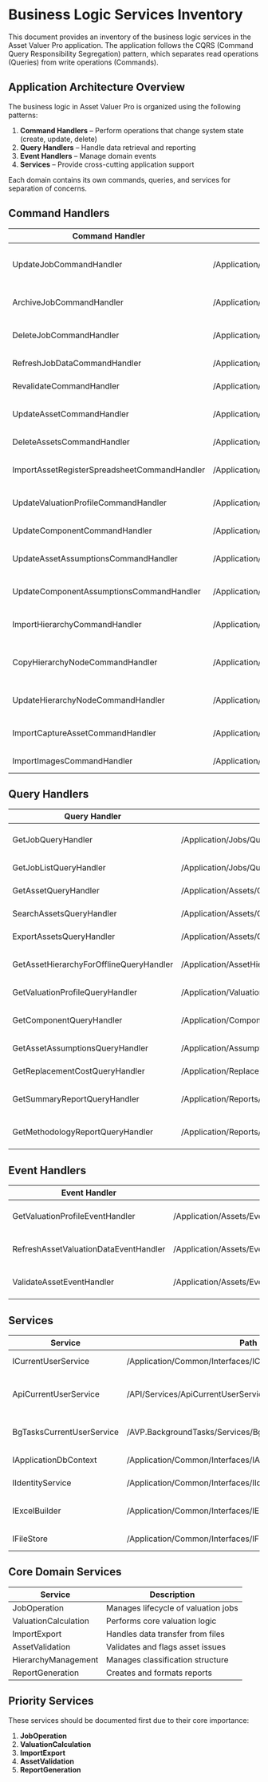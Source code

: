 
# Business Logic Services Inventory

This document provides an inventory of the business logic services in the Asset Valuer Pro application. The application follows the CQRS (Command Query Responsibility Segregation) pattern, which separates read operations (Queries) from write operations (Commands).

## Application Architecture Overview

The business logic in Asset Valuer Pro is organized using the following patterns:

1. **Command Handlers** – Perform operations that change system state (create, update, delete)
2. **Query Handlers** – Handle data retrieval and reporting
3. **Event Handlers** – Manage domain events
4. **Services** – Provide cross-cutting application support

Each domain contains its own commands, queries, and services for separation of concerns.

## Command Handlers

| Command Handler | Path | Purpose |
|-----------------|------|---------|
| UpdateJobCommandHandler | /Application/Jobs/Commands/UpdateJob/UpdateJobCommand.cs | Create or update a valuation job |
| ArchiveJobCommandHandler | /Application/Jobs/Commands/ArchiveJob/ArchiveJobCommand.cs | Archive a completed job |
| DeleteJobCommandHandler | /Application/Jobs/Commands/DeleteJob/DeleteJobCommand.cs | Delete a job and its related data |
| RefreshJobDataCommandHandler | /Application/Jobs/Commands/RefreshJobData/RefreshJobDataCommand.cs | Recalculate job data |
| RevalidateCommandHandler | /Application/Jobs/Commands/Revalidate/RevalidateCommand.cs | Revalidate job data |
| UpdateAssetCommandHandler | /Application/Assets/Commands/UpdateAsset/UpdateAssetCommand.cs | Create or update an asset |
| DeleteAssetsCommandHandler | /Application/Assets/Commands/DeleteAssets/DeleteAssetsCommand.cs | Delete assets |
| ImportAssetRegisterSpreadsheetCommandHandler | /Application/Assets/Commands/ImportAssets/ImportAssetRegisterSpreadsheetCommand.cs | Import assets from spreadsheet |
| UpdateValuationProfileCommandHandler | /Application/ValuationProfiles/Commands/UpdateValuationProfile/UpdateValuationProfileCommand.cs | Update valuation profile |
| UpdateComponentCommandHandler | /Application/Components/Commands/UpdateComponent/UpdateComponentCommand.cs | Update a component |
| UpdateAssetAssumptionsCommandHandler | /Application/Assumptions/Commands/UpdateAssetAssumptions/UpdateAssetAssumptionsCommand.cs | Update asset assumptions |
| UpdateComponentAssumptionsCommandHandler | /Application/Assumptions/Commands/UpdateComponentAssumptions/UpdateComponentAssumptionsCommand.cs | Update component assumptions |
| ImportHierarchyCommandHandler | /Application/AssetHierarchy/Commands/ImportHierarchy/ImportHierarchyCommand.cs | Import asset hierarchy data |
| CopyHierarchyNodeCommandHandler | /Application/AssetHierarchy/Commands/CopyHierarchyNode/CopyHierarchyNodeCommand.cs | Copy hierarchy node structure |
| UpdateHierarchyNodeCommandHandler | /Application/AssetHierarchy/Commands/UpdateHierarchyNode/UpdateHierarchyNodeCommand.cs | Update hierarchy node |
| ImportCaptureAssetCommandHandler | /Application/Assets/Commands/ImportCaptureAsset/ImportCaptureAssetCommand.cs | Import assets from mobile |
| ImportImagesCommandHandler | /Application/Assets/Commands/ImportImages/ImportImagesCommand.cs | Import asset images |

## Query Handlers

| Query Handler | Path | Purpose |
|---------------|------|---------|
| GetJobQueryHandler | /Application/Jobs/Queries/GetJob/GetJobQuery.cs | Retrieve detailed job information |
| GetJobListQueryHandler | /Application/Jobs/Queries/GetJobList/GetJobListQuery.cs | Retrieve list of jobs |
| GetAssetQueryHandler | /Application/Assets/Queries/GetAsset/GetAssetQuery.cs | Retrieve asset details |
| SearchAssetsQueryHandler | /Application/Assets/Queries/Search/SearchAssets/SearchAssetsQuery.cs | Filtered asset search |
| ExportAssetsQueryHandler | /Application/Assets/Queries/ExportAssets/ExportAssetsQuery.cs | Export assets |
| GetAssetHierarchyForOfflineQueryHandler | /Application/AssetHierarchy/Queries/GetAssetHierarchyForOffline/GetAssetHierarchyForOfflineQuery.cs | Hierarchy for offline access |
| GetValuationProfileQueryHandler | /Application/ValuationProfiles/Queries/GetValuationProfile/GetValuationProfileQuery.cs | Get valuation profile |
| GetComponentQueryHandler | /Application/Components/Queries/GetComponent/GetComponentQuery.cs | Get component data |
| GetAssetAssumptionsQueryHandler | /Application/Assumptions/Queries/GetAssetAssumptions/GetAssetAssumptionsQuery.cs | Get asset assumptions |
| GetReplacementCostQueryHandler | /Application/ReplacementCosts/Queries/GetReplacementCost/GetReplacementCostQuery.cs | Replacement cost data |
| GetSummaryReportQueryHandler | /Application/Reports/Queries/GetSummaryReport/GetSummaryReportQuery.cs | Generate summary report |
| GetMethodologyReportQueryHandler | /Application/Reports/Queries/GetMethodologyReport/GetMethodologyReportQuery.cs | Generate methodology report |

## Event Handlers

| Event Handler | Path | Purpose |
|---------------|------|---------|
| GetValuationProfileEventHandler | /Application/Assets/EventHandlers/GetValuationProfileEventHandler.cs | Fetch valuation profile |
| RefreshAssetValuationDataEventHandler | /Application/Assets/EventHandlers/RefreshAssetValuationDataEventHandler.cs | Refresh asset valuation |
| ValidateAssetEventHandler | /Application/Assets/EventHandlers/ValidateAssetEventHandler.cs | Trigger asset validation |

## Services

| Service | Path | Purpose |
|---------|------|---------|
| ICurrentUserService | /Application/Common/Interfaces/ICurrentUserService.cs | User identity access |
| ApiCurrentUserService | /API/Services/ApiCurrentUserService.cs | API implementation for user service |
| BgTasksCurrentUserService | /AVP.BackgroundTasks/Services/BgTasksCurrentUserService.cs | Background tasks user service |
| IApplicationDbContext | /Application/Common/Interfaces/IApplicationDbContext.cs | DB context abstraction |
| IIdentityService | /Application/Common/Interfaces/IIdentityService.cs | User identity management |
| IExcelBuilder | /Application/Common/Interfaces/IExcelBuilder.cs | Excel generation service |
| IFileStore | /Application/Common/Interfaces/IFileStore.cs | File handling service |

## Core Domain Services

| Service | Description |
|---------|-------------|
| JobOperation | Manages lifecycle of valuation jobs |
| ValuationCalculation | Performs core valuation logic |
| ImportExport | Handles data transfer from files |
| AssetValidation | Validates and flags asset issues |
| HierarchyManagement | Manages classification structure |
| ReportGeneration | Creates and formats reports |

## Priority Services

These services should be documented first due to their core importance:

1. **JobOperation**
2. **ValuationCalculation**
3. **ImportExport**
4. **AssetValidation**
5. **ReportGeneration**
